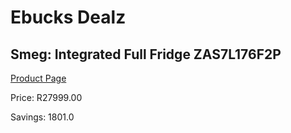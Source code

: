 
# Ebucks Dealz
## Smeg: Integrated Full Fridge ZAS7L176F2P
[Product Page](https://www.ebucks.com/web/shop/productSelected.do?prodId=1183596066&catId=1196429345)

Price: R27999.00

Savings: 1801.0


	